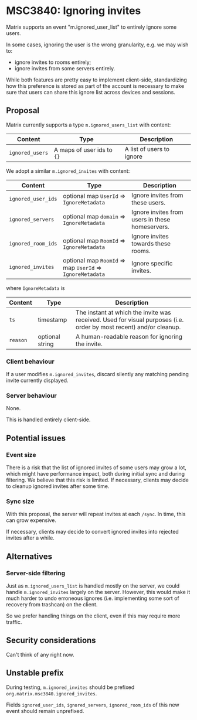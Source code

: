 # MSC3840: Ignoring invites

Matrix supports an event "m.ignored_user_list" to entirely ignore some users.

In some cases, ignoring the user is the wrong granularity, e.g. we may wish to:

- ignore invites to rooms entirely;
- ignore invites from some servers entirely.

While both features are pretty easy to implement client-side, standardizing how this preference
is stored as part of the account is necessary to make sure that users can share this ignore list
across devices and sessions.

## Proposal


Matrix currently supports a type `m.ignored_users_list` with content:

| Content | Type | Description |
|---------|------|-------------|
| `ignored_users` | A maps of user ids to `{}` | A list of users to ignore |


We adopt a similar `m.ignored_invites` with content:

| Content | Type | Description |
|---------|------|-------------|
| `ignored_user_ids`   | optional map `UserId` => `IgnoreMetadata` | Ignore invites from these users. |
| `ignored_servers`    | optional map `domain` => `IgnoreMetadata` | Ignore invites from users in these homeservers. |
| `ignored_room_ids`   | optional map `RoomId` => `IgnoreMetadata` | Ignore invites towards these rooms. |
| `ignored_invites`    | optional map `RoomId` => map `UserId` => `IgnoreMetadata` | Ignore specific invites. |

where `IgnoreMetadata` is

| Content    | Type   | Description |
|------------|--------|-------------|
| `ts`       | timestamp | The instant at which the invite was received. Used for visual purposes (i.e. order by most recent) and/or cleanup. |
| `reason`   | optional string | A human-readable reason for ignoring the invite. |

### Client behaviour

If a user modifies `m.ignored_invites`, discard silently any matching pending invite
currently displayed.

### Server behaviour

None.

This is handled entirely client-side.

## Potential issues

### Event size

There is a risk that the list of ignored invites of some users may grow a lot, which might have
performance impact, both during initial sync and during filtering. We believe that this risk is
limited. If necessary, clients may decide to cleanup ignored invites after some time.

### Sync size

With this proposal, the server will repeat invites at each `/sync`. In time, this can grow expensive.

If necessary, clients may decide to convert ignored invites into rejected invites after a while.

## Alternatives

### Server-side filtering

Just as `m.ignored_users_list` is handled mostly on the server, we could handle `m.ignored_invites`
largely on the server. However, this would make it much harder to undo erroneous ignores (i.e.
implementing some sort of recovery from trashcan) on the client.

So we prefer handling things on the client, even if this may require more traffic.

## Security considerations

Can't think of any right now.

## Unstable prefix

During testing, `m.ignored_invites` should be prefixed `org.matrix.msc3840.ignored_invites`.

Fields `ignored_user_ids`, `ignored_servers`, `ignored_room_ids` of this new event should remain unprefixed.

